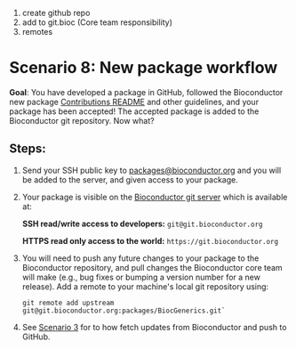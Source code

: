 1. create github repo
2. add to git.bioc (Core team responsibility)
3. remotes

# Scenario 8: New package workflow

**Goal**: You have developed a package in GitHub, followed the Bioconductor new package [Contributions README][] and other guidelines, and your package has been accepted! The accepted package is added to the Bioconductor git repository. Now what?

## Steps:

1. Send your SSH public key to packages@bioconductor.org and you will be added to the server, and given access to your package.

1. Your package is visible on the [Bioconductor git server][] which is available at:

    **SSH read/write access to developers:** `git@git.bioconductor.org`

    **HTTPS read only access to the world:** `https://git.bioconductor.org`

1. You will need to push any future changes to your package to the Bioconductor repository, and pull changes the Bioconductor core team will make (e.g., bug fixes or bumping a version number for a new release). Add a remote to your machine's local git repository using:

    ```
    git remote add upstream git@git.bioconductor.org:packages/BiocGenerics.git`
    ```

1. See [Scenario 3][] for to how fetch updates from Bioconductor and push to GitHub.


[Scenario 3]: scenario-3-pull-from-gitbioc-push-github.md
[Contributions README]: https://github.com/Bioconductor/Contributions
[Bioconductor git server]: https://git.bioconductor.org
